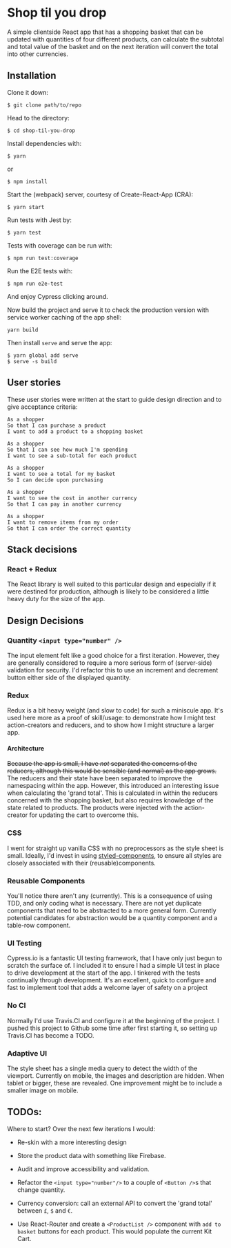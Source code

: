# Shop til you drop

A simple clientside React app that has a shopping basket that can be updated with quantities of four different products, can calculate the subtotal and total value of the basket and on the next iteration will convert the total into other currencies.

## Installation

Clone it down:

```
$ git clone path/to/repo
```

Head to the directory:

```
$ cd shop-til-you-drop
```

Install dependencies with:

```
$ yarn
```

or

```
$ npm install
```

Start the (webpack) server, courtesy of Create-React-App (CRA):

```
$ yarn start
```

Run tests with Jest by:

```
$ yarn test
```

Tests with coverage can be run with:

```
$ npm run test:coverage
```

Run the E2E tests with:

```
$ npm run e2e-test
```

And enjoy Cypress clicking around.

Now build the project and serve it to check the production version with service worker caching of the app shell:

```
yarn build
```

Then install `serve` and serve the app:

```
$ yarn global add serve
$ serve -s build
```

## User stories

These user stories were written at the start to guide design direction and to give acceptance criteria:

```
As a shopper
So that I can purchase a product
I want to add a product to a shopping basket

As a shopper
So that I can see how much I'm spending
I want to see a sub-total for each product

As a shopper
I want to see a total for my basket
So I can decide upon purchasing

As a shopper
I want to see the cost in another currency
So that I can pay in another currency

As a shopper
I want to remove items from my order
So that I can order the correct quantity
```

## Stack decisions

### React + Redux

The React library is well suited to this particular design and especially if it were destined for production, although is likely to be considered a little heavy duty for the size of the app.

## Design Decisions

### Quantity `<input type="number" />`

The input element felt like a good choice for a first iteration. However, they are generally considered to require a more serious form of (server-side) validation for security. I'd refactor this to use an increment and decrement button either side of the displayed quantity.

### Redux

Redux is a bit heavy weight (and slow to code) for such a miniscule app. It's used here more as a proof of skill/usage: to demonstrate how I might test action-creators and reducers, and to show how I might structure a larger app.

#### Architecture

~~Because the app is small, I have _not_ separated the concerns of the reducers, although this would be sensible (and normal) as the app grows.~~
The reducers and their state have been separated to improve the namespacing within the app. However, this introduced an interesting issue when calculating the 'grand total'. This is calculated in within the reducers concerned with the shopping basket, but also requires knowledge of the state related to products. The products were injected with the action-creator for updating the cart to overcome this.

### CSS

I went for straight up vanilla CSS with no preprocessors as the style sheet is small. Ideally, I'd invest in using [styled-components](https://www.styled-components.com/), to ensure all styles are closely associated with their (reusable)components.

### Reusable Components

You'll notice there aren't any (currently). This is a consequence of using TDD, and only coding what is necessary. There are not yet duplicate components that need to be abstracted to a more general form. Currently potential candidates for abstraction would be a quantity component and a table-row component.

### UI Testing

Cypress.io is a fantastic UI testing framework, that I have only just begun to scratch the surface of. I included it to ensure I had a simple UI test in place to drive development at the start of the app. I tinkered with the tests continually through development. It's an excellent, quick to configure and fast to implement tool that adds a welcome layer of safety on a project

### No CI

Normally I'd use Travis.CI and configure it at the beginning of the project. I pushed this project to Github some time after first starting it, so setting up Travis.CI has become a TODO.

### Adaptive UI

The style sheet has a single media query to detect the width of the viewport. Currently on mobile, the images and description are hidden. When tablet or bigger, these are revealed. One improvement might be to include a smaller image on mobile.

## TODOs:

Where to start? Over the next few iterations I would:

* Re-skin with a more interesting design

* Store the product data with something like Firebase.
* Audit and improve accessibility and validation.
* Refactor the `<input type="number"/>` to a couple of `<Button />`s that change quantity.
* Currency conversion: call an external API to convert the 'grand total' between `£`, `$` and `€`.
* Use React-Router and create a `<ProductList />` component with `add to basket` buttons for each product. This would populate the current Kit Cart.
